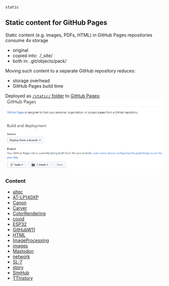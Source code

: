 `static`
## Static content for GitHub Pages
Static content (e.g. images, PDFs, HTML) in GitHub Pages repositories consume 4x storage
- original
- copied into: ./_site/
- both in: .git/objects/pack/

Moving such content to a separate GitHub repository reduces:
- storage overhead
- GitHub Pages build time  

Deployed as [`/static/` folder](https://blekenbleu.github.io/static/)
 to [GitHub Pages](https://blekenbleu.github.io/):  
    ![settings](static.gif)

### Content
- [altec](altec/index.htm)
- [AT-LP140XP](AT-LP140XP/index.htm)
- [Canon](Canon/index.html)
- [Carver](Carver/index.htm)
- [ColorRendering](ColorRendering/index.html)
- [covid](covid/index.htm)
- [ESP32](ESP32/index.htm)
- [GitHubW11](GitHubW11/index.htm)
- [HTML](HTML/README.md)
- [ImageProcessing](ImageProcessing/index.htm)
- [images](images/)
- [Mastodon](Mastodon/TeslaTrump/index.htm)
- [network](network/index.htm)
- [SL-7](SL-7/index.htm)
- [story](story/index.htm)
- [SimHub](SimHub/index.htm)
- [TThistory](TThistory/index.htm)
